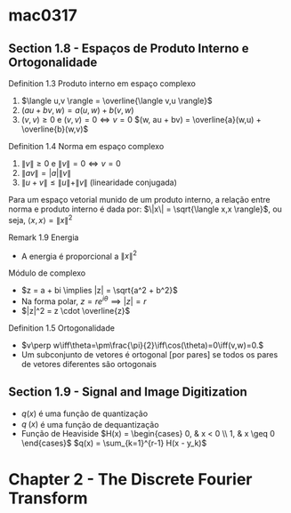 # mac0317

## Section 1.8 - Espaços de Produto Interno e Ortogonalidade

Definition 1.3 Produto interno em espaço complexo
1. $\langle u,v \rangle = \overline{\langle v,u \rangle}$
2. $(au + bv, w) = a(u,w) + b(v,w)$
3. $(v,v) \geq 0$ e $(v,v) = 0 \iff v = 0$
$(w, au + bv) = \overline{a}(w,u) + \overline{b}(w,v)$

Definition 1.4 Norma em espaço complexo
1. $\|v\| \geq 0$ e $\|v\| = 0 \iff v = 0$
2. $\|av\| = |a|\|v\|$
3. $\|u + v\| \leq \|u\| + \|v\|$ (linearidade conjugada)

Para um espaço vetorial munido de um produto interno, a relação entre norma e produto interno é dada por: $\|x\| = \sqrt{\langle x,x \rangle}$, ou seja, $\langle x,x \rangle = \|x\|^2$

Remark 1.9 Energia
- A energia é proporcional a $\|x\|^2$

Módulo de complexo
- $z = a + bi \implies |z| = \sqrt{a^2 + b^2}$
- Na forma polar, $z = re^{i \theta} \implies |z| = r$
- $|z|^2 = z \cdot \overline{z}$

Definition 1.5 Ortogonalidade
- $v\perp w\iff\theta=\pm\frac{\pi}{2}\iff\cos(\theta)=0\iff(v,w)=0.$
- Um subconjunto de vetores é ortogonal [por pares] se todos os pares de vetores diferentes são ortogonais

## Section 1.9 - Signal and Image Digitization

- $q(x)$ é uma função de quantização
- $q^~(x)$ é uma função de dequantização
- Função de Heaviside
$H(x) = \begin{cases} 0, & x < 0 \\ 1, & x \geq 0 \end{cases}$
$q(x) = \sum_{k=1}^{r-1} H(x - y_k)$

# Chapter 2 - The Discrete Fourier Transform





